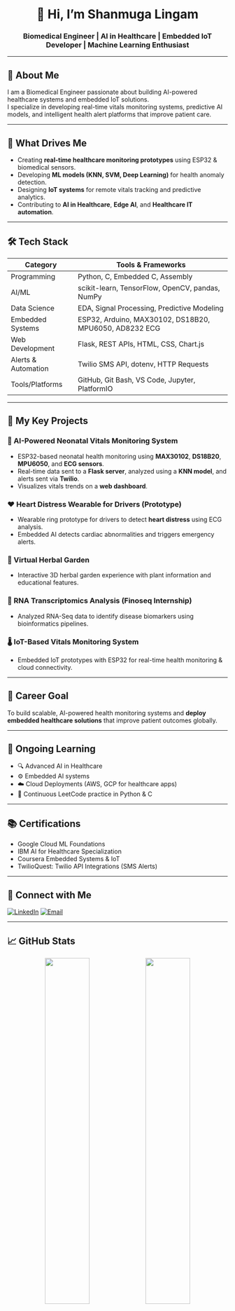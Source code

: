 <h1 align="center">👋 Hi, I’m Shanmuga Lingam</h1>
<h3 align="center">Biomedical Engineer | AI in Healthcare | Embedded IoT Developer | Machine Learning Enthusiast</h3>

---

## 🧠 About Me
I am a Biomedical Engineer passionate about building AI-powered healthcare systems and embedded IoT solutions.  
I specialize in developing real-time vitals monitoring systems, predictive AI models, and intelligent health alert platforms that improve patient care.

---

## 🚀 What Drives Me

- Creating **real-time healthcare monitoring prototypes** using ESP32 & biomedical sensors.
- Developing **ML models (KNN, SVM, Deep Learning)** for health anomaly detection.
- Designing **IoT systems** for remote vitals tracking and predictive analytics.
- Contributing to **AI in Healthcare**, **Edge AI**, and **Healthcare IT automation**.

---

## 🛠️ Tech Stack

| Category          | Tools & Frameworks                                                |
|-------------------|--------------------------------------------------------------------|
| Programming       | Python, C, Embedded C, Assembly                                   |
| AI/ML             | scikit-learn, TensorFlow, OpenCV, pandas, NumPy                   |
| Data Science      | EDA, Signal Processing, Predictive Modeling                       |
| Embedded Systems  | ESP32, Arduino, MAX30102, DS18B20, MPU6050, AD8232 ECG            |
| Web Development   | Flask, REST APIs, HTML, CSS, Chart.js                             |
| Alerts & Automation | Twilio SMS API, dotenv, HTTP Requests                          |
| Tools/Platforms   | GitHub, Git Bash, VS Code, Jupyter, PlatformIO                    |

---

## 🔬 My Key Projects

### 👶 AI-Powered Neonatal Vitals Monitoring System
- ESP32-based neonatal health monitoring using **MAX30102**, **DS18B20**, **MPU6050**, and **ECG sensors**.
- Real-time data sent to a **Flask server**, analyzed using a **KNN model**, and alerts sent via **Twilio**.
- Visualizes vitals trends on a **web dashboard**.

### ❤️ Heart Distress Wearable for Drivers (Prototype)
- Wearable ring prototype for drivers to detect **heart distress** using ECG analysis.
- Embedded AI detects cardiac abnormalities and triggers emergency alerts.

### 🌱 Virtual Herbal Garden
- Interactive 3D herbal garden experience with plant information and educational features.

### 🧬 RNA Transcriptomics Analysis (Finoseq Internship)
- Analyzed RNA-Seq data to identify disease biomarkers using bioinformatics pipelines.

### 🌡️ IoT-Based Vitals Monitoring System
- Embedded IoT prototypes with ESP32 for real-time health monitoring & cloud connectivity.

---

## 🎯 Career Goal

To build scalable, AI-powered health monitoring systems and **deploy embedded healthcare solutions** that improve patient outcomes globally.

---

## 🌟 Ongoing Learning

- 🔍 Advanced AI in Healthcare
- ⚙️ Embedded AI systems
- ☁️ Cloud Deployments (AWS, GCP for healthcare apps)
- 🔧 Continuous LeetCode practice in Python & C

---

## 📚 Certifications

- Google Cloud ML Foundations
- IBM AI for Healthcare Specialization
- Coursera Embedded Systems & IoT
- TwilioQuest: Twilio API Integrations (SMS Alerts)

---

## 🔗 Connect with Me

[![LinkedIn](https://img.shields.io/badge/LinkedIn-Shanmuga_Lingam-blue?logo=linkedin)](https://www.linkedin.com/in/shanmuga-lingam-4b7b8428b/)
[![Email](https://img.shields.io/badge/Email-shanmugalingam2005@gmail.com-red?logo=gmail)](mailto:shanmugalingam2005@gmail.com)

---

## 📈 GitHub Stats
<p align="center">
  <img src="https://github-readme-stats.vercel.app/api?username=shanmuga26&show_icons=true&theme=github_dark" width="45%"/>
  <img src="https://github-readme-stats.vercel.app/api/top-langs/?username=shanmuga26&layout=compact&theme=github_dark" width="45%">
</p>

---

## ✍️ Thought Process.log
_"Transforming healthcare challenges into intelligent, life-saving solutions through AI and embedded systems."_

---
